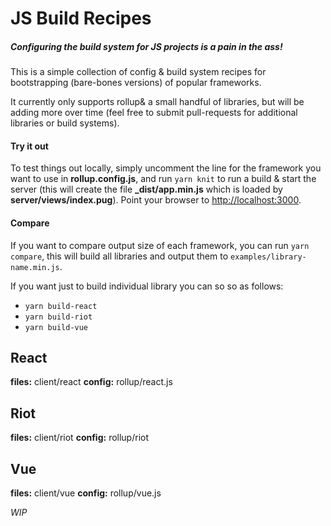 # JS Build Recipes
##### Configuring the build system for JS projects is a pain in the ass!

This is a simple collection of config & build system recipes for bootstrapping (bare-bones versions) of popular frameworks.

It currently only supports rollup& a small handful of libraries, but will be adding more over time (feel free to submit pull-requests for additional libraries or build systems).

#### Try it out
To test things out locally, simply uncomment the line for the framework you want to use in **rollup.config.js**, and run `yarn knit` to run a build & start the server (this will create the file **_dist/app.min.js** which is loaded by **server/views/index.pug**). Point your browser to [http://localhost:3000](http://localhost:3000).

#### Compare
If you want to compare output size of each framework, you can run `yarn compare`, this will build all libraries and output them to `examples/library-name.min.js`.

If you want just to build individual library you can so so as follows:

- `yarn build-react`
- `yarn build-riot`
- `yarn build-vue`


## React
**files:** client/react
**config:** rollup/react.js

## Riot
**files:** client/riot
**config:** rollup/riot

## Vue
**files:** client/vue
**config:** rollup/vue.js



*WIP*
